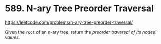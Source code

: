 # 589. N-ary Tree Preorder Traversal

https://leetcode.com/problems/n-ary-tree-preorder-traversal/

Given the `root` of an n-ary tree, return the *preorder traversal of its nodes' values*.